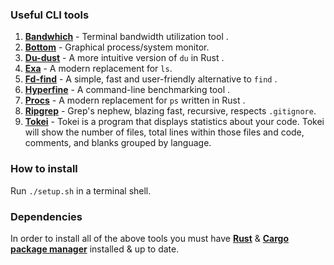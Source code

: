 ### Useful CLI tools

1. [**Bandwhich**](https://github.com/imsnif/bandwhich) -  Terminal bandwidth utilization tool .
2. [**Bottom**](https://github.com/ClementTsang/bottom) - Graphical process/system monitor.
3. [**Du-dust**](https://github.com/bootandy/dust) - A more intuitive version of `du` in Rust .
4. [**Exa**](https://github.com/ogham/exa) -  A modern replacement for `ls`.
5. [**Fd-find**](https://github.com/sharkdp/fd) -  A simple, fast and user-friendly alternative to `find` .
6. [**Hyperfine**](https://github.com/sharkdp/hyperfine) -  A command-line benchmarking tool .
7. [**Procs**](https://github.com/dalance/procs) -  A modern replacement for `ps` written in Rust .
8. [**Ripgrep**](https://github.com/BurntSushi/ripgrep) - Grep's nephew, blazing fast, recursive, respects `.gitignore`.
9. [**Tokei**](https://github.com/XAMPPRocky/tokei) -  Tokei is a program that displays statistics about your code. Tokei will show the number of files, total lines within those files and code, comments, and blanks grouped by language.

### How to install
Run ```./setup.sh``` in a terminal shell.

### Dependencies 
In order to install all of the above tools you must have [**Rust**](https://www.rust-lang.org/tools/install) & [**Cargo package manager**](https://doc.rust-lang.org/cargo/) installed & up to date.
